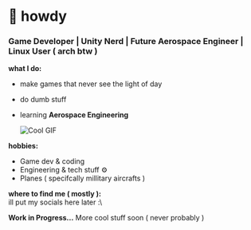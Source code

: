 
# 👋 howdy 
###  Game Developer |  Unity Nerd |  Future Aerospace Engineer | Linux User ( arch btw )

 **what I do:**  
- make games that never see the light of day
- do dumb stuff
- learning **Aerospace Engineering**

  ![Cool GIF](https://tenor.com/bGxTi.gif)


 **hobbies:**  
- Game dev & coding   
- Engineering & tech stuff ⚙
- Planes ( specifcally millitary aircrafts )      

 **where to find me ( mostly ):**  
ill put my socials here later :\

 **Work in Progress...** More cool stuff soon ( never probably )
